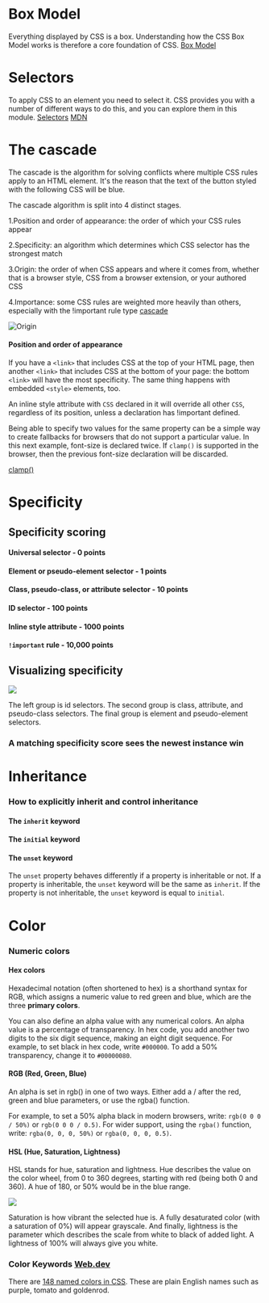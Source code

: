 # Box Model
Everything displayed by CSS is a box. Understanding how the CSS Box Model works is therefore a core foundation of CSS.
[Box Model](https://web.dev/learn/css/box-model/)
# Selectors
To apply CSS to an element you need to select it. CSS provides you with a number of different ways to do this, and you can explore them in this module.
[Selectors](https://web.dev/learn/css/selectors/)
[MDN](https://developer.mozilla.org/en-US/docs/Web/CSS/CSS_Selectors)
# The cascade
The cascade is the algorithm for solving conflicts where multiple CSS rules apply to an HTML element. It's the reason that the text of the button styled with the following CSS will be blue.

The cascade algorithm is split into 4 distinct stages.

1.Position and order of appearance: the order of which your CSS rules appear

2.Specificity: an algorithm which determines which CSS selector has the strongest match

3.Origin: the order of when CSS appears and where it comes from, whether that is a browser style, CSS from a browser extension, or your authored CSS

4.Importance: some CSS rules are weighted more heavily than others, especially with the !important rule type
[cascade](https://web.dev/learn/css/the-cascade/)

![Origin](https://web-dev.imgix.net/image/VbAJIREinuYvovrBzzvEyZOpw5w1/zPdaZ6G11oYrgJ78EfF7.svg)

#### Position and order of appearance
If you have a ```<link>``` that includes CSS at the top of your HTML page, then another ```<link>``` that includes CSS at the bottom of your page: the bottom ```<link>``` will have the most specificity. The same thing happens with embedded ```<style>``` elements, too. 

An inline style attribute with ```CSS``` declared in it will override all other ```CSS```, regardless of its position, unless a declaration has !important defined.

Being able to specify two values for the same property can be a simple way to create fallbacks for browsers that do not support a particular value. In this next example, font-size is declared twice. If ```clamp()``` is supported in the browser, then the previous font-size declaration will be discarded.

[clamp()](https://developer.mozilla.org/en-US/docs/Web/CSS/clamp)

# Specificity

## Specificity scoring
#### Universal selector - 0 points
#### Element or pseudo-element selector - 1 points
#### Class, pseudo-class, or attribute selector - 10 points
#### ID selector - 100 points
#### Inline style attribute - 1000 points
#### ```!important``` rule - 10,000 points
## Visualizing specificity

![](https://web-dev.imgix.net/image/VbAJIREinuYvovrBzzvEyZOpw5w1/McrFhjqHXMznUzXbRuJ6.svg)

The left group is id selectors. The second group is class, attribute, and pseudo-class selectors. The final group is element and pseudo-element selectors.
### A matching specificity score sees the newest instance win

# Inheritance

### How to explicitly inherit and control inheritance
#### The ```inherit``` keyword
#### The ```initial``` keyword
#### The ```unset``` keyword
The ```unset``` property behaves differently if a property is inheritable or not. If a property is inheritable, the ```unset``` keyword will be the same as ```inherit```. If the property is not inheritable, the ```unset``` keyword is equal to ```initial```.

# Color
### Numeric colors
#### Hex colors
Hexadecimal notation (often shortened to hex) is a shorthand syntax for RGB, which assigns a numeric value to red green and blue, which are the three **primary colors**.

You can also define an alpha value with any numerical colors. An alpha value is a percentage of transparency. In hex code, you add another two digits to the six digit sequence, making an eight digit sequence. For example, to set black in hex code, write ```#000000```. To add a 50% transparency, change it to ```#00000080```.
#### RGB (Red, Green, Blue)

An alpha is set in rgb() in one of two ways. Either add a / after the red, green and blue parameters, or use the rgba() function.

For example, to set a 50% alpha black in modern browsers, write: ```rgb(0 0 0 / 50%)``` or ```rgb(0 0 0 / 0.5)```. For wider support, using the ```rgba()``` function, write: ```rgba(0, 0, 0, 50%)``` or ```rgba(0, 0, 0, 0.5)```.

#### HSL (Hue, Saturation, Lightness)
HSL stands for hue, saturation and lightness. Hue describes the value on the color wheel, from 0 to 360 degrees, starting with red (being both 0 and 360). A hue of 180, or 50% would be in the blue range.

![](https://web-dev.imgix.net/image/VbAJIREinuYvovrBzzvEyZOpw5w1/ob7MTste1Obu9AoLvbKq.svg)

Saturation is how vibrant the selected hue is. A fully desaturated color (with a saturation of 0%) will appear grayscale. And finally, lightness is the parameter which describes the scale from white to black of added light. A lightness of 100% will always give you white.

### Color Keywords [Web.dev](https://web.dev/learn/css/color/)
There are [148 named colors in CSS](https://developer.mozilla.org/docs/Web/CSS/color_value#color_keywords). These are plain English names such as purple, tomato and goldenrod.